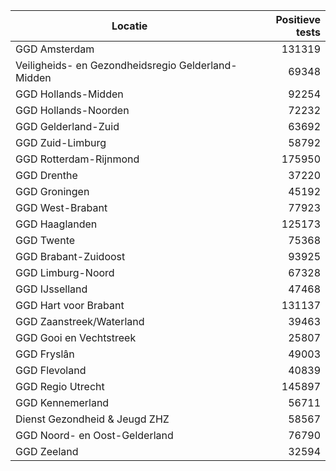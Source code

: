 | Locatie | Positieve tests |
|---------|----------------:|
| GGD Amsterdam                            | 131319 |
| Veiligheids- en Gezondheidsregio Gelderland-Midden | 69348 |
| GGD Hollands-Midden                      | 92254 |
| GGD Hollands-Noorden                     | 72232 |
| GGD Gelderland-Zuid                      | 63692 |
| GGD Zuid-Limburg                         | 58792 |
| GGD Rotterdam-Rijnmond                   | 175950 |
| GGD Drenthe                              | 37220 |
| GGD Groningen                            | 45192 |
| GGD West-Brabant                         | 77923 |
| GGD Haaglanden                           | 125173 |
| GGD Twente                               | 75368 |
| GGD Brabant-Zuidoost                     | 93925 |
| GGD Limburg-Noord                        | 67328 |
| GGD IJsselland                           | 47468 |
| GGD Hart voor Brabant                    | 131137 |
| GGD Zaanstreek/Waterland                 | 39463 |
| GGD Gooi en Vechtstreek                  | 25807 |
| GGD Fryslân                              | 49003 |
| GGD Flevoland                            | 40839 |
| GGD Regio Utrecht                        | 145897 |
| GGD Kennemerland                         | 56711 |
| Dienst Gezondheid & Jeugd ZHZ            | 58567 |
| GGD Noord- en Oost-Gelderland            | 76790 |
| GGD Zeeland                              | 32594 |
